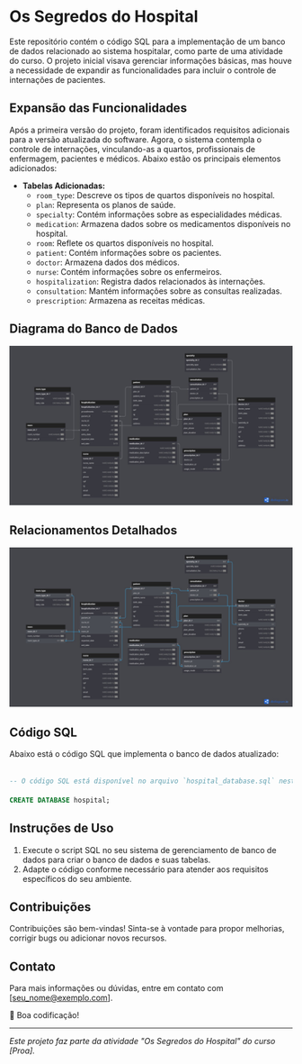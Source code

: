 # Os Segredos do Hospital

Este repositório contém o código SQL para a implementação de um banco de dados relacionado ao sistema hospitalar, como parte de uma atividade do curso. O projeto inicial visava gerenciar informações básicas, mas houve a necessidade de expandir as funcionalidades para incluir o controle de internações de pacientes.

## Expansão das Funcionalidades

Após a primeira versão do projeto, foram identificados requisitos adicionais para a versão atualizada do software. Agora, o sistema contempla o controle de internações, vinculando-as a quartos, profissionais de enfermagem, pacientes e médicos. Abaixo estão os principais elementos adicionados:

- **Tabelas Adicionadas:**
  - `room_type`: Descreve os tipos de quartos disponíveis no hospital.
  - `plan`: Representa os planos de saúde.
  - `specialty`: Contém informações sobre as especialidades médicas.
  - `medication`: Armazena dados sobre os medicamentos disponíveis no hospital.
  - `room`: Reflete os quartos disponíveis no hospital.
  - `patient`: Contém informações sobre os pacientes.
  - `doctor`: Armazena dados dos médicos.
  - `nurse`: Contém informações sobre os enfermeiros.
  - `hospitalization`: Registra dados relacionados às internações.
  - `consultation`: Mantém informações sobre as consultas realizadas.
  - `prescription`: Armazena as receitas médicas.

## Diagrama do Banco de Dados 
![Diagrama Completo](1.jpg) 
## Relacionamentos Detalhados 
![Relacionamentos Detalhados](2.jpg)

## Código SQL

Abaixo está o código SQL que implementa o banco de dados atualizado:

```sql

-- O código SQL está disponível no arquivo `hospital_database.sql` neste repositório.

CREATE DATABASE hospital;

```

## Instruções de Uso

1. Execute o script SQL no seu sistema de gerenciamento de banco de dados para criar o banco de dados e suas tabelas.
2. Adapte o código conforme necessário para atender aos requisitos específicos do seu ambiente.

## Contribuições

Contribuições são bem-vindas! Sinta-se à vontade para propor melhorias, corrigir bugs ou adicionar novos recursos.

## Contato

Para mais informações ou dúvidas, entre em contato com [seu_nome@exemplo.com].

🚀 Boa codificação!

---

*Este projeto faz parte da atividade "Os Segredos do Hospital" do curso [Proa].*

